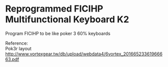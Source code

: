 # Reprogrammed FICIHP Multifunctional Keyboard K2

Program FICIHP to be like poker 3 60% keyboards

Reference:  
Pok3r layout  
[http://www.vortexgear.tw/db/upload/webdata4/6vortex_20166523361966663.pdf  
](https://web.archive.org/web/20171116062518/http://www.vortexgear.tw/db/upload/webdata4/6vortex_20166523361966663.pdf)
